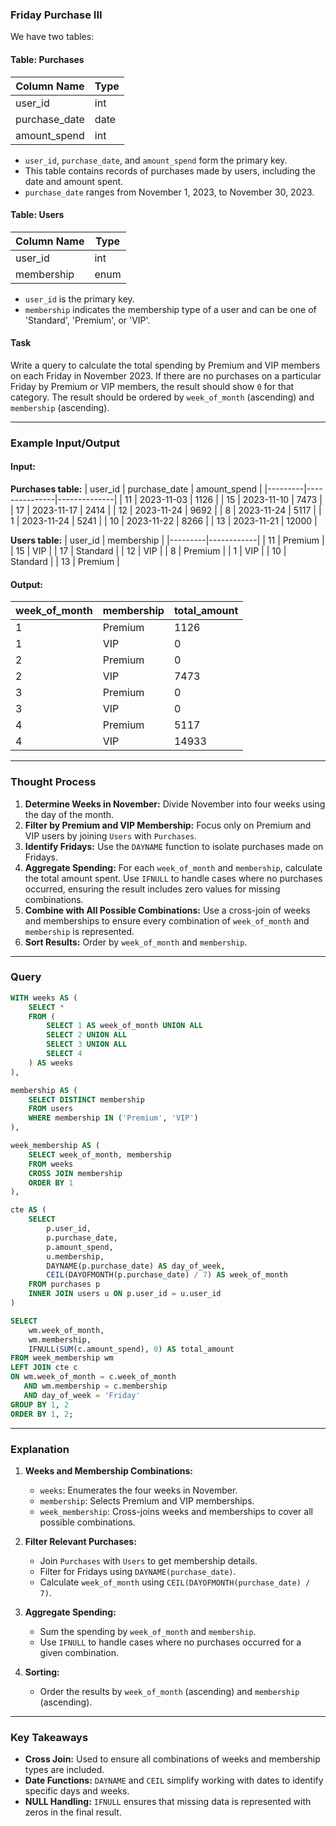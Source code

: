 ### Friday Purchase III 

We have two tables:

#### Table: Purchases
| Column Name   | Type |
|---------------|------|
| user_id       | int  |
| purchase_date | date |
| amount_spend  | int  |

- `user_id`, `purchase_date`, and `amount_spend` form the primary key.
- This table contains records of purchases made by users, including the date and amount spent.
- `purchase_date` ranges from November 1, 2023, to November 30, 2023.

#### Table: Users
| Column Name | Type |
|-------------|------|
| user_id     | int  |
| membership  | enum |

- `user_id` is the primary key.
- `membership` indicates the membership type of a user and can be one of 'Standard', 'Premium', or 'VIP'.

#### Task
Write a query to calculate the total spending by Premium and VIP members on each Friday in November 2023. If there are no purchases on a particular Friday by Premium or VIP members, the result should show `0` for that category. The result should be ordered by `week_of_month` (ascending) and `membership` (ascending).

---

### Example Input/Output

#### Input:
**Purchases table:**
| user_id | purchase_date | amount_spend |
|---------|---------------|--------------|
| 11      | 2023-11-03    | 1126         |
| 15      | 2023-11-10    | 7473         |
| 17      | 2023-11-17    | 2414         |
| 12      | 2023-11-24    | 9692         |
| 8       | 2023-11-24    | 5117         |
| 1       | 2023-11-24    | 5241         |
| 10      | 2023-11-22    | 8266         |
| 13      | 2023-11-21    | 12000        |

**Users table:**
| user_id | membership |
|---------|------------|
| 11      | Premium    |
| 15      | VIP        |
| 17      | Standard   |
| 12      | VIP        |
| 8       | Premium    |
| 1       | VIP        |
| 10      | Standard   |
| 13      | Premium    |

#### Output:
| week_of_month | membership | total_amount |
|---------------|------------|--------------|
| 1             | Premium    | 1126         |
| 1             | VIP        | 0            |
| 2             | Premium    | 0            |
| 2             | VIP        | 7473         |
| 3             | Premium    | 0            |
| 3             | VIP        | 0            |
| 4             | Premium    | 5117         |
| 4             | VIP        | 14933        |

---

### Thought Process
1. **Determine Weeks in November:** Divide November into four weeks using the day of the month.
2. **Filter by Premium and VIP Membership:** Focus only on Premium and VIP users by joining `Users` with `Purchases`.
3. **Identify Fridays:** Use the `DAYNAME` function to isolate purchases made on Fridays.
4. **Aggregate Spending:** For each `week_of_month` and `membership`, calculate the total amount spent. Use `IFNULL` to handle cases where no purchases occurred, ensuring the result includes zero values for missing combinations.
5. **Combine with All Possible Combinations:** Use a cross-join of weeks and memberships to ensure every combination of `week_of_month` and `membership` is represented.
6. **Sort Results:** Order by `week_of_month` and `membership`.

---

### Query
```sql
WITH weeks AS (
    SELECT *
    FROM (
        SELECT 1 AS week_of_month UNION ALL 
        SELECT 2 UNION ALL
        SELECT 3 UNION ALL
        SELECT 4
    ) AS weeks
),

membership AS (
    SELECT DISTINCT membership
    FROM users
    WHERE membership IN ('Premium', 'VIP')
),

week_membership AS (
    SELECT week_of_month, membership
    FROM weeks
    CROSS JOIN membership
    ORDER BY 1
),

cte AS (
    SELECT 
        p.user_id,
        p.purchase_date,
        p.amount_spend,
        u.membership,
        DAYNAME(p.purchase_date) AS day_of_week,
        CEIL(DAYOFMONTH(p.purchase_date) / 7) AS week_of_month
    FROM purchases p
    INNER JOIN users u ON p.user_id = u.user_id
)

SELECT 
    wm.week_of_month,
    wm.membership,
    IFNULL(SUM(c.amount_spend), 0) AS total_amount
FROM week_membership wm
LEFT JOIN cte c
ON wm.week_of_month = c.week_of_month
   AND wm.membership = c.membership
   AND day_of_week = 'Friday'
GROUP BY 1, 2
ORDER BY 1, 2;
```

---

### Explanation
1. **Weeks and Membership Combinations:**
   - `weeks`: Enumerates the four weeks in November.
   - `membership`: Selects Premium and VIP memberships.
   - `week_membership`: Cross-joins weeks and memberships to cover all possible combinations.

2. **Filter Relevant Purchases:**
   - Join `Purchases` with `Users` to get membership details.
   - Filter for Fridays using `DAYNAME(purchase_date)`.
   - Calculate `week_of_month` using `CEIL(DAYOFMONTH(purchase_date) / 7)`.

3. **Aggregate Spending:**
   - Sum the spending by `week_of_month` and `membership`.
   - Use `IFNULL` to handle cases where no purchases occurred for a given combination.

4. **Sorting:**
   - Order the results by `week_of_month` (ascending) and `membership` (ascending).

---

### Key Takeaways
- **Cross Join:** Used to ensure all combinations of weeks and membership types are included.
- **Date Functions:** `DAYNAME` and `CEIL` simplify working with dates to identify specific days and weeks.
- **NULL Handling:** `IFNULL` ensures that missing data is represented with zeros in the final result.
